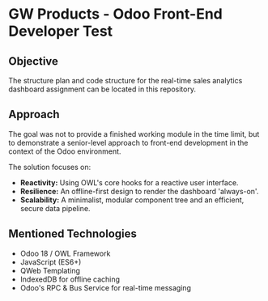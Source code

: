 # GW Products - Odoo Front-End Developer Test

## Objective
The structure plan and code structure for the real-time sales analytics dashboard assignment can be located in this repository.

## Approach
The goal was not to provide a finished working module in the time limit, but to demonstrate a senior-level approach to front-end development in the context of the Odoo environment.

The solution focuses on:
- **Reactivity:** Using OWL's core hooks for a reactive user interface.
- **Resilience:** An offline-first design to render the dashboard 'always-on'.
- **Scalability:** A minimalist, modular component tree and an efficient, secure data pipeline.

## Mentioned Technologies
- Odoo 18 / OWL Framework
- JavaScript (ES6+)
- QWeb Templating
- IndexedDB for offline caching
- Odoo's RPC & Bus Service for real-time messaging